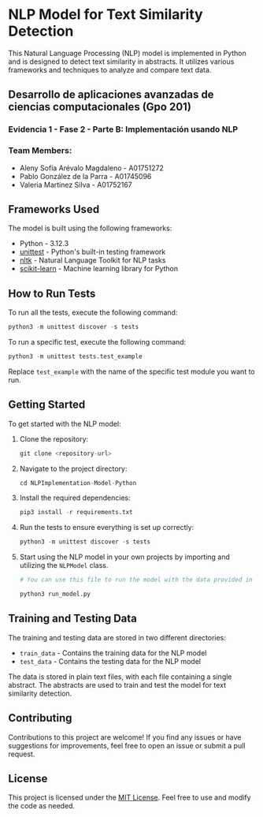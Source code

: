# NLP Model for Text Similarity Detection

This Natural Language Processing (NLP) model is implemented in Python and is designed to detect text similarity in abstracts. It utilizes various frameworks and techniques to analyze and compare text data.

## Desarrollo de aplicaciones avanzadas de ciencias computacionales (Gpo 201)
### Evidencia 1 - Fase 2 - Parte B: Implementación usando NLP
### Team Members:
- Aleny Sofía Arévalo Magdaleno - A01751272
- Pablo González de la Parra - A01745096
- Valeria Martínez Silva - A01752167

## Frameworks Used

The model is built using the following frameworks:

- Python - 3.12.3
- [unittest](https://docs.python.org/3/library/unittest.html) - Python's built-in testing framework
- [nltk](https://www.nltk.org/) - Natural Language Toolkit for NLP tasks
- [scikit-learn](https://scikit-learn.org/stable/) - Machine learning library for Python

## How to Run Tests

To run all the tests, execute the following command:

```python
python3 -m unittest discover -s tests
```

To run a specific test, execute the following command:

```python
python3 -m unittest tests.test_example
```

Replace `test_example` with the name of the specific test module you want to run.

## Getting Started

To get started with the NLP model:

1. Clone the repository:

   ```python
   git clone <repository-url>
   ```

2. Navigate to the project directory:

   ```python
   cd NLPImplementation-Model-Python
   ```

3. Install the required dependencies:

   ```python
   pip3 install -r requirements.txt
   ```

4. Run the tests to ensure everything is set up correctly:

   ```python
   python3 -m unittest discover -s tests
   ```

5. Start using the NLP model in your own projects by importing and utilizing the `NLPModel` class.
   ```python
   # You can use this file to run the model with the data provided in the data folders

   python3 run_model.py
   ```

## Training and Testing Data

The training and testing data are stored in two different directories:

- `train_data` - Contains the training data for the NLP model
- `test_data` - Contains the testing data for the NLP model

The data is stored in plain text files, with each file containing a single abstract. The abstracts are used to train and test the model for text similarity detection.

## Contributing

Contributions to this project are welcome! If you find any issues or have suggestions for improvements, feel free to open an issue or submit a pull request.

## License

This project is licensed under the [MIT License](LICENSE). Feel free to use and modify the code as needed.
